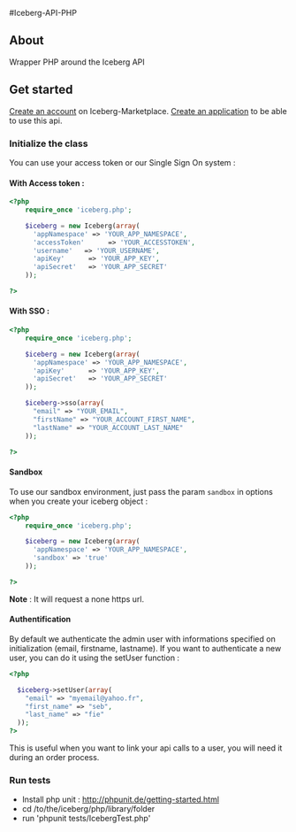 #Iceberg-API-PHP


## About

Wrapper PHP around the Iceberg API

## Get started

[Create an account](http://account.iceberg-marketplace.com) on Iceberg-Marketplace.
[Create an application](http://dashboard.iceberg-marketplace.com) to be able to use this api.


### Initialize the class

You can use your access token or our Single Sign On system :

#### With Access token :

```php
<?php
    require_once 'iceberg.php';

    $iceberg = new Iceberg(array(
      'appNamespace' => 'YOUR_APP_NAMESPACE',
      'accessToken'      => 'YOUR_ACCESSTOKEN',
      'username'   => 'YOUR_USERNAME',
      'apiKey'      => 'YOUR_APP_KEY',
      'apiSecret'   => 'YOUR_APP_SECRET'
    ));

?>
```

#### With SSO :

```php
<?php
    require_once 'iceberg.php';

    $iceberg = new Iceberg(array(
      'appNamespace' => 'YOUR_APP_NAMESPACE',
      'apiKey'      => 'YOUR_APP_KEY',
      'apiSecret'   => 'YOUR_APP_SECRET'
    ));

    $iceberg->sso(array(
      "email" => "YOUR_EMAIL",
      "firstName" => "YOUR_ACCOUNT_FIRST_NAME",
      "lastName" => "YOUR_ACCOUNT_LAST_NAME"
    ));

?>
```

#### Sandbox

To use our sandbox environment, just pass the param `sandbox` in options when you create your iceberg object :

```php
<?php
    require_once 'iceberg.php';

    $iceberg = new Iceberg(array(
      'appNamespace' => 'YOUR_APP_NAMESPACE',
      'sandbox' => 'true'
    ));

?>
```

**Note** : It will request a none https url.

#### Authentification

By default we authenticate the admin user with informations specified on initialization (email, firstname, lastname). If you want to authenticate a new user, you can do it using the setUser function :

```php
<?php

  $iceberg->setUser(array(
    "email" => "myemail@yahoo.fr",
    "first_name" => "seb",
    "last_name" => "fie"
  ));
?>
```

This is useful when you want to link your api calls to a user, you will need it during an order process.

### Run tests

- Install php unit : http://phpunit.de/getting-started.html
- cd /to/the/iceberg/php/library/folder
- run 'phpunit tests/IcebergTest.php'



